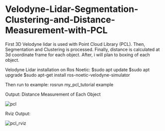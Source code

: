 # Velodyne-Lidar-Segmentation-Clustering-and-Distance-Measurement-with-PCL
First 3D Velodyne lidar is used with Point Cloud Library (PCL). Then, Segmentation and Clustering is processed. Finally, distance is calculated at 3d coordinate frame for each object. After, i will plan to boxing of each object.

Velodyne Lidar installation on Ros Noetic:
$sudo apt update
$sudo apt upgrade
$sudo apt-get install ros-noetic-velodyne-simulator

Then run to example:
rosrun my_pcl_tutorial example

Output: Distance Measurement of Each Object

![pcl](https://user-images.githubusercontent.com/75611653/146636298-3032f737-e378-4a31-9a2b-379868dac583.png)

Rviz Output:

![pcl_rviz](https://user-images.githubusercontent.com/75611653/146636310-220886fc-a925-4e9b-8d4d-38083db21298.png)
